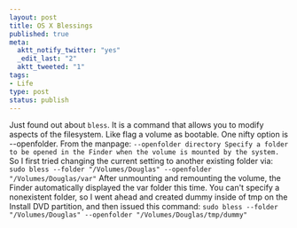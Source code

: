 ```yaml
--- 
layout: post
title: OS X Blessings
published: true
meta: 
  aktt_notify_twitter: "yes"
  _edit_last: "2"
  aktt_tweeted: "1"
tags: 
- Life
type: post
status: publish
---
```

Just found out about `bless`. It is a command that allows you to modify aspects of the filesystem. Like flag a volume as bootable. One nifty option is --openfolder. From the manpage: `--openfolder directory Specify a folder to be opened in the Finder when the volume is mounted by the system.` So I first tried changing the current setting to another existing folder via: `sudo bless --folder "/Volumes/Douglas" --openfolder "/Volumes/Douglas/var"` After unmounting and remounting the volume, the Finder automatically displayed the var folder this time. You can't specify a nonexistent folder, so I went ahead and created dummy inside of tmp on the Install DVD partition, and then issued this command: `sudo bless --folder "/Volumes/Douglas" --openfolder "/Volumes/Douglas/tmp/dummy"`
